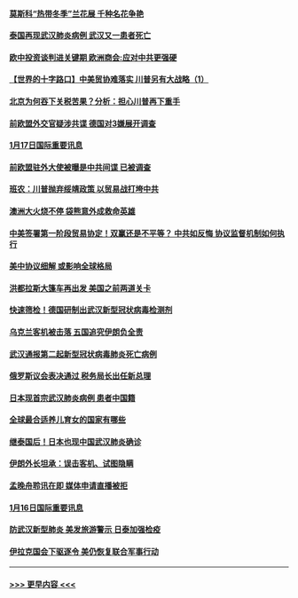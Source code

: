 #### [莫斯科“热带冬季”兰花展 千种名花争艳](../pages/prog202/a102754998.md?t=01180211) 
#### [泰国再现武汉肺炎病例 武汉又一患者死亡](../pages/prog202/a102754990.md?t=01180211) 
#### [欧中投资谈判进关键期 欧洲商会:应对中共更强硬](../pages/prog202/a102754953.md?t=01180211) 
#### [【世界的十字路口】中美贸协难落实 川普另有大战略（1）](../pages/prog202/a102754926.md?t=01180211) 
#### [北京为何吞下关税苦果？分析：担心川普再下重手](../pages/prog202/a102754783.md?t=01180211) 
#### [前欧盟外交官疑涉共谍 德国对3嫌展开调查](../pages/prog202/a102754805.md?t=01180211) 
#### [1月17日国际重要讯息](../pages/prog202/a102754803.md?t=01180211) 
#### [前欧盟驻外大使被曝是中共间谍 已被调查](../pages/prog202/a102754719.md?t=01180211) 
#### [班农：川普抛弃绥靖政策 以贸易战打垮中共](../pages/prog202/a102754679.md?t=01180211) 
#### [澳洲大火烧不停 袋熊意外成救命英雄](../pages/prog202/a102754614.md?t=01180211) 
#### [中美签署第一阶段贸易协定！双赢还是不平等？ 中共如反悔 协议监督机制如何执行](../pages/prog202/a102754464.md?t=01180211) 
#### [美中协议细解 或影响全球格局](../pages/prog202/a102754450.md?t=01180211) 
#### [洪都拉斯大篷车再出发 美国之前两道关卡](../pages/prog202/a102754430.md?t=01180211) 
#### [快速筛检！德国研制出武汉新型冠状病毒检测剂](../pages/prog202/a102754330.md?t=01180211) 
#### [乌克兰客机被击落 五国追究伊朗负全责](../pages/prog202/a102754374.md?t=01180211) 
#### [武汉通报第二起新型冠状病毒肺炎死亡病例](../pages/prog202/a102754298.md?t=01180211) 
#### [俄罗斯议会表决通过 税务局长出任新总理](../pages/prog202/a102754288.md?t=01180211) 
#### [日本现首宗武汉肺炎病例 患者中国籍](../pages/prog202/a102754250.md?t=01180211) 
#### [全球最合适养儿育女的国家有哪些](../pages/prog202/a102754198.md?t=01180211) 
#### [继泰国后！日本也现中国武汉肺炎确诊](../pages/prog202/a102754064.md?t=01180211) 
#### [伊朗外长坦承：误击客机、试图隐瞒](../pages/prog202/a102754062.md?t=01180211) 
#### [孟晚舟聆讯在即 媒体申请直播被拒](../pages/prog202/a102754058.md?t=01180211) 
#### [1月16日国际重要讯息](../pages/prog202/a102754054.md?t=01180211) 
#### [防武汉新型肺炎 美发旅游警示 日泰加强检疫](../pages/prog202/a102753986.md?t=01180211) 
#### [伊拉克国会下驱逐令 美仍恢复联合军事行动](../pages/prog202/a102753975.md?t=01180211) 

----
#### [ >>> 更早内容 <<< ](../indexes/prog202-earlier.md)
